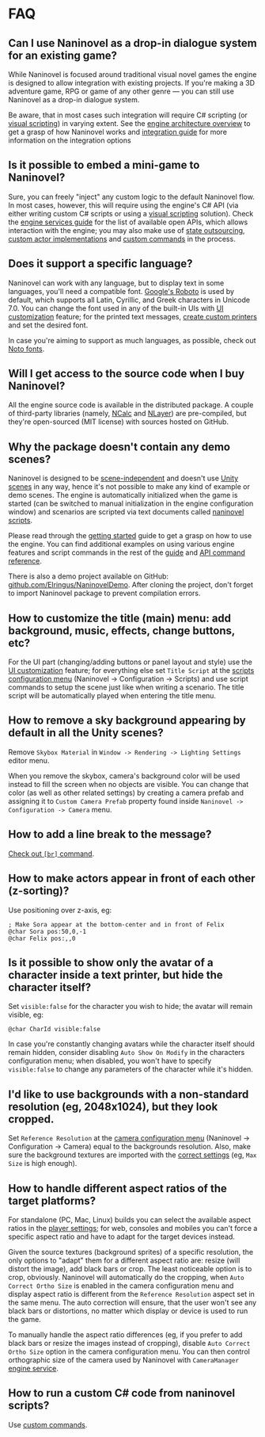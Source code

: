 ﻿# FAQ

## Can I use Naninovel as a drop-in dialogue system for an existing game?

While Naninovel is focused around traditional visual novel games the engine is designed to allow integration with existing projects. If you're making a 3D adventure game, RPG or game of any other genre — you can still use Naninovel as a drop-in dialogue system. 

Be aware, that in most cases such integration will require C# scripting (or [visual scripting](/guide/visual-scripting.md)) in varying extent. See the [engine architecture overview](/guide/engine-architecture.md) to get a grasp of how Naninovel works and [integration guide](/guide/integration-options.md) for more information on the integration options

## Is it possible to embed a mini-game to Naninovel?

Sure, you can freely "inject" any custom logic to the default Naninovel flow. In most cases, however, this will require using the engine's C# API (via either writing custom C# scripts or using a [visual scripting](/guide/visual-scripting.md) solution). Check the [engine services guide](/guide/engine-services.md) for the list of available open APIs, which allows interaction with the engine; you may also make use of [state outsourcing](/guide/state-management.md#custom-state), [custom actor implementations](/guide/custom-actor-implementations.md) and [custom commands](/guide/custom-commands.md) in the process.

## Does it support a specific language?

Naninovel can work with any language, but to display text in some languages, you'll need a compatible font. [Google's Roboto](https://fonts.google.com/specimen/Roboto) is used by default, which supports all Latin, Cyrillic, and Greek characters in Unicode 7.0. You can change the font used in any of the built-in UIs with [UI customization](/guide/user-interface.md#ui-customization) feature; for the printed text messages, [create custom printers](/guide/text-printers.md#adding-custom-printers) and set the desired font.

In case you're aiming to support as much languages, as possible, check out [Noto fonts](https://www.google.com/get/noto/).

## Will I get access to the source code when I buy Naninovel?

All the engine source code is available in the distributed package. A couple of third-party libraries (namely, [NCalc](https://github.com/ncalc/ncalc) and [NLayer](https://github.com/naudio/NLayer)) are pre-compiled, but they're open-sourced (MIT license) with sources hosted on GitHub.

## Why the package doesn't contain any demo scenes?

Naninovel is designed to be [scene-independent](/guide/engine-architecture.md#scene-independent) and doesn't use [Unity scenes](https://docs.unity3d.com/Manual/CreatingScenes.html) in any way, hence it's not possible to make any kind of example or demo scenes. The engine is automatically initialized when the game is started (can be switched to manual initialization in the engine configuration window) and scenarios are scripted via text documents called [naninovel scripts](/guide/naninovel-scripts.md).

Please read through the [getting started](/guide/getting-started.md) guide to get a grasp on how to use the engine. You can find additional examples on using various engine features and script commands in the rest of the [guide](/guide/index.md) and [API command reference](/api/index.md).

There is also a demo project available on GitHub: [github.com/Elringus/NaninovelDemo](https://github.com/Elringus/NaninovelDemo). After cloning the project, don't forget to import Naninovel package to prevent compilation errors.

## How to customize the title (main) menu: add background, music, effects, change buttons, etc?

For the UI part (changing/adding buttons or panel layout and style) use the [UI customization](/guide/user-interface.md#ui-customization) feature; for everything else set `Title Script` at the [scripts configuration menu](/guide/configuration.md#scripts) (Naninovel -> Configuration -> Scripts) and use script commands to setup the scene just like when writing a scenario. The title script will be automatically played when entering the title menu.

## How to remove a sky background appearing by default in all the Unity scenes?

Remove `Skybox Material` in  `Window -> Rendering -> Lighting Settings` editor menu.

When you remove the skybox, camera's background color will be used instead to fill the screen when no objects are visible. You can change that color (as well as other related settings) by creating a camera prefab and assigning it to `Custom Camera Prefab` property found inside `Naninovel -> Configuration -> Camera` menu. 

## How to add a line break to the message?

[Check out `[br]` command](/api/#br).

## How to make actors appear in front of each other (z-sorting)?

Use positioning over z-axis, eg:

```
; Make Sora appear at the bottom-center and in front of Felix
@char Sora pos:50,0,-1
@char Felix pos:,,0
```

## Is it possible to show only the avatar of a character inside a text printer, but hide the character itself?

Set `visible:false` for the character you wish to hide; the avatar will remain visible, eg:

```
@char CharId visible:false
```

In case you're constantly changing avatars while the character itself should remain hidden, consider disabling `Auto Show On Modify` in the characters configuration menu; when disabled, you won't have to specify `visible:false` to change any parameters of the character while it's hidden.

## I'd like to use backgrounds with a non-standard resolution (eg, 2048x1024), but they look cropped.

Set `Reference Resolution` at the [camera configuration menu](/guide/configuration.md#camera) (Naninovel -> Configuration -> Camera) equal to the backgrounds resolution. Also, make sure the background textures are imported with the [correct settings](https://docs.unity3d.com/Manual/class-TextureImporter) (eg, `Max Size` is high enough).

## How to handle different aspect ratios of the target platforms?

For standalone (PC, Mac, Linux) builds you can select the available aspect ratios in the [player settings](https://docs.unity3d.com/Manual/class-PlayerSettingsStandalone.html#Resolution); for web, consoles and mobiles you can't force a specific aspect ratio and have to adapt for the target devices instead. 

Given the source textures (background sprites) of a specific resolution, the only options to "adapt" them for a different aspect ratio are: resize (will distort the image), add black bars or crop. The least noticeable option is to crop, obviously. Naninovel will automatically do the cropping, when `Auto Correct Ortho Size` is enabled in the camera configuration menu and display aspect ratio is different from the `Reference Resolution` aspect set in the same menu. The auto correction will ensure, that the user won't see any black bars or distortions, no matter which display or device is used to run the game.

To manually handle the aspect ratio differences (eg, if you prefer to add black bars or resize the images instead of cropping), disable `Auto Correct Ortho Size` option in the camera configuration menu. You can then control orthographic size of the camera used by Naninovel with `CameraManager` [engine service](/guide/engine-services.md).

## How to run a custom C# code from naninovel scripts?

Use [custom commands](/guide/custom-commands.md).
